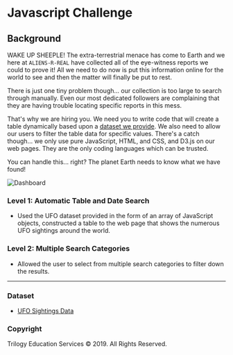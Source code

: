 # Javascript Challenge

## Background

WAKE UP SHEEPLE! The extra-terrestrial menace has come to Earth and we here at `ALIENS-R-REAL` have collected all of the eye-witness reports we could to prove it! All we need to do now is put this information online for the world to see and then the matter will finally be put to rest.

There is just one tiny problem though... our collection is too large to search through manually. Even our most dedicated followers are complaining that they are having trouble locating specific reports in this mess.

That's why we are hiring you. We need you to write code that will create a table dynamically based upon a [dataset we provide](StarterCode/static/js/data.js). We also need to allow our users to filter the table data for specific values. There's a catch though... we only use pure JavaScript, HTML, and CSS, and D3.js on our web pages. They are the only coding languages which can be trusted.

You can handle this... right? The planet Earth needs to know what we have found!

![Dashboard]('static/images/Dashboard.JPG')

### Level 1: Automatic Table and Date Search

* Used the UFO dataset provided in the form of an array of JavaScript objects, constructed a table to the web page that shows the numerous UFO sightings around the world.

### Level 2: Multiple Search Categories

* Allowed the user to select from multiple search categories to filter down the results.

- - -

### Dataset

* [UFO Sightings Data](StarterCode/static/js/data.js)

### Copyright

Trilogy Education Services © 2019. All Rights Reserved.
